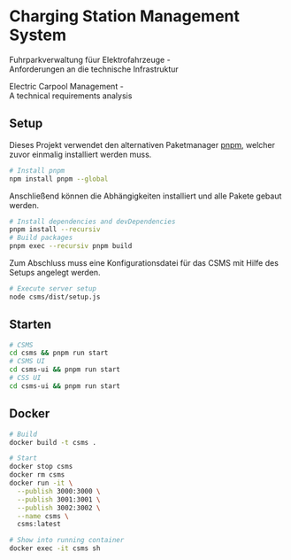 # Charging Station Management System

Fuhrparkverwaltung füur Elektrofahrzeuge -\
Anforderungen an die technische Infrastruktur

Electric Carpool Management -\
A technical requirements analysis

## Setup

Dieses Projekt verwendet den alternativen Paketmanager [pnpm](https://pnpm.io/), welcher zuvor einmalig installiert werden muss.

```bash
# Install pnpm
npm install pnpm --global
```

Anschließend können die Abhängigkeiten installiert und alle Pakete gebaut werden.

```bash
# Install dependencies and devDependencies
pnpm install --recursiv
# Build packages
pnpm exec --recursiv pnpm build
```

Zum Abschluss muss eine Konfigurationsdatei für das CSMS mit Hilfe des Setups angelegt werden.

```bash
# Execute server setup
node csms/dist/setup.js
```

## Starten

```bash
# CSMS
cd csms && pnpm run start
# CSMS UI
cd csms-ui && pnpm run start
# CSS UI
cd csms-ui && pnpm run start
```

## Docker

```bash
# Build
docker build -t csms .

# Start
docker stop csms
docker rm csms
docker run -it \
  --publish 3000:3000 \
  --publish 3001:3001 \
  --publish 3002:3002 \
  --name csms \
  csms:latest

# Show into running container
docker exec -it csms sh
```
